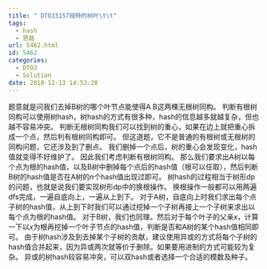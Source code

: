 ```yaml
---
title: " DTOJ3157独特的树叶\t\t"
tags:
  - hash
  - 思路
url: 5462.html
id: 5462
categories:
  - DTOJ
  - Solution
date: 2018-12-13 14:53:28
---
```


题意就是问我们去掉B树的哪个叶节点能使得A B这两棵无根树同构。 判断有根树同构可以使用树hash，树hash的方式有很多种，hash的信息越多就越复杂，但也越不容易冲突。 判断无根树同构我们可以找到树的重心，如果在边上就把重心拆成一个点，然后判有根树同构即可。 但这道题，它不是普通的有根树或无根树的同构问题，它还涉及到了删点。 我们删掉一个点后，树的重心会发现变化，hash值就变得不好维护了。 因此我们考虑判断有根树同构。 那么我们要求出A树以每个点为根的hash值，以及B树中删掉每个点后的hash值（根可以任取），然后判断B树的hash值是否在A树的$n$个hash值出现过即可。 树hash的过程相当于树形dp的问题，也就是说我们要实现树形dp中的换根操作。 换根操作一般都可以用两遍dfs完成，一遍自底向上，一遍从上到下。 对于A树，自底向上时我们求出每个点子树的hash值，从上到下时我们可以通过挖掉一个子树再接上一个子树来求出以每个点为根的hash值。 对于B树，我们也同理。然后对于每个叶子的父亲$x$，计算一下以$x$为根再挖掉一个叶子节点的hash值，判断是否和A树的某个hash值相同即可。 由于树hash涉及到去掉某个子树的贡献，建议使用异或的方式将每个子树的hash值合并起来，因为异或两次就等价于删除。如果要用进制的方式可能较为复杂。 异或的树hash较容易冲突，可以双hash或者选择一个合适的模数及种子。